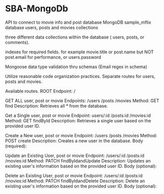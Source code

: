 # SBA-MongoDb

API to connect to movie info and post database
MongoDB sample_mflix database
users, posts and movies collections

three different data collections within the database ( users, posts, or comments).

indexes for required fields. for example movie.title or post.name but NOT post.email for performance, or users.password

Mongoose data type validation thru schemas
(Email regex in schema)

Utilize reasonable code organization practices. Separate routes for users, posts and movies.

Available routes.
ROOT
Endpoint: /

GET ALL user, post or movie
Endpoints: /users /posts /movies
Method: GET find
Description: Retrieves all \* from the database.

Get a Single user, post or movie
Endpoint: users/:id /posts:id /movies:id
Method: GET findById
Description: Retrieves a single user based on the provided user ID.

Create a New user, post or movie
Endpoint: /users /posts /movies
Method: POST create
Description: Creates a new user in the database.
Body (required):

Update an Existing User, post or movie
Endpoint: /users/:id /posts:id /movies:id
Method: PATCH findByIdandUpdate
Description: Updates an existing user's information based on the provided user ID.
Body (optional):

Delete an Existing User, post or movie
Endpoint: /users/:id /posts:id /movies:id
Method: PATCH findByIdandDelete
Description: Delete an existing user's information based on the provided user ID.
Body (optional):
